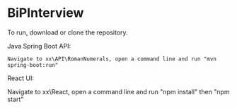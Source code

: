 # BiPInterview

To run, download or clone the repository.

Java Spring Boot API:
    
    Navigate to xx\API\RomanNumerals, open a command line and run "mvn spring-boot:run"
  
React UI:
  
  Navigate to xx\React, open a command line and run "npm install" then "npm start"
